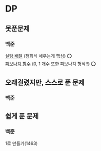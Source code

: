 # DP

## 못푼문제
### 백준
[설탕 배달](https://www.acmicpc.net/problem/2839) (점화식 세우는게 핵심) :o: <br>
[피보나치 함수](https://www.acmicpc.net/problem/1003) (0, 1 개수 또한 피보나치 형식!!) :o: <br>


## 오래걸렸지만, 스스로 푼 문제
### 백준

## 쉽게 푼 문제
### 백준
1로 만들기(1463) <br>
